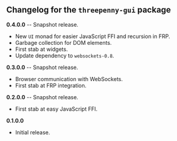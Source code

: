 ## Changelog for the `threepenny-gui` package

**0.4.0.0** -- Snapshot release.

* New `UI` monad for easier JavaScript FFI and recursion in FRP.
* Garbage collection for DOM elements.
* First stab at widgets.
* Update dependency to `websockets-0.8`.

**0.3.0.0** -- Snapshot release.

* Browser communication with WebSockets.
* First stab at FRP integration.

**0.2.0.0** -- Snapshot release.

* First stab at easy JavaScript FFI.

**0.1.0.0**

* Initial release.